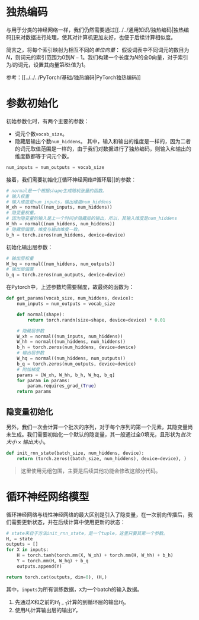 # 独热编码
与用于分类的神经网络一样，我们仍然需要通过[[../../通用知识/独热编码|独热编码]]来对数据进行处理，使其对计算机更加友好，也便于后续计算相似度。

简言之，将每个索引映射为相互不同的*单位向量*： 假设词表中不同词元的数目为$N$，则词元的索引范围为0到$N-1$。我们构建一个长度为$N$的全0向量，对于索引为$i$的词元，设置其向量第$i$处值为1。

参考：[[../../../PyTorch/基础/独热编码|PyTorch独热编码]]

# 参数初始化
初始参数化时，有两个主要的参数：
- 词元个数`vocab_size`。
- 隐藏层输出个数`num_hiddens`。
其中，输入和输出的维度是一样的，因为二者的词元取值范围是一样的，由于我们对数据进行了独热编码，则输入和输出的维度数都等于词元个数。
```python
num_inputs = num_outputs = vocab_size
```
接着，我们需要初始化[[循环神经网络#循环层]]的参数：
```python
# normal是一个根据shape生成随机张量的函数。
# 输入权重
# 输入维度是num_inputs，输出维度num_hiddens
W_xh = normal((num_inputs, num_hiddens))
# 隐变量权重。
# 因为隐变量的输入是上一个时间步隐藏层的输出，所以，其输入维度是num_hiddens
W_hh = normal((num_hiddens, num_hiddens))
# 隐藏层偏置，维度与输出维度一致。
b_h = torch.zeros(num_hiddens, device=device)
```
初始化输出层参数：
```python
# 输出层权重
W_hq = normal((num_hiddens, num_outputs))
# 输出层偏置
b_q = torch.zeros(num_outputs, device=device)
```

在Pytorch中，上述参数均需要梯度，故最终的函数为：
```python
def get_params(vocab_size, num_hiddens, device):
    num_inputs = num_outputs = vocab_size

    def normal(shape):
        return torch.randn(size=shape, device=device) * 0.01

    # 隐藏层参数
    W_xh = normal((num_inputs, num_hiddens))
    W_hh = normal((num_hiddens, num_hiddens))
    b_h = torch.zeros(num_hiddens, device=device)
    # 输出层参数
    W_hq = normal((num_hiddens, num_outputs))
    b_q = torch.zeros(num_outputs, device=device)
    # 附加梯度
    params = [W_xh, W_hh, b_h, W_hq, b_q]
    for param in params:
        param.requires_grad_(True)
    return params
```


## 隐变量初始化
另外，我们一次会计算一个批次的序列，对于每个序列的第一个元素，其隐变量尚未生成。我们需要初始化一个默认的隐变量，其一般通过全0填充，且形状为$批次大小 \times 输出大小$。
```python
def init_rnn_state(batch_size, num_hiddens, device):
    return (torch.zeros((batch_size, num_hiddens), device=device), )
```

> 这里使用元组包围，主要是后续其他功能会修改这部分代码。
# 循环神经网络模型
循环神经网络与线性神经网络的最大区别是引入了隐变量，在一次前向传播后，我们需要更新状态，并在后续计算中使用更新的状态：
```python
# state来自于方法init_rnn_state，是一个tuple，这里只要其第一个参数。
H, = state
outputs = []
for X in inputs:
	H = torch.tanh(torch.mm(X, W_xh) + torch.mm(H, W_hh) + b_h)
	Y = torch.mm(H, W_hq) + b_q
    outputs.append(Y)

return torch.cat(outputs, dim=0), (H,)
```

其中，`inputs`为所有训练数据，`X`为一个batch的输入数据。
1. 先通过$X$和之前的$H_{t-1}$计算的到循环层的输出$H_t$。
2. 使用$H_t$计算输出层的输出$Y$，